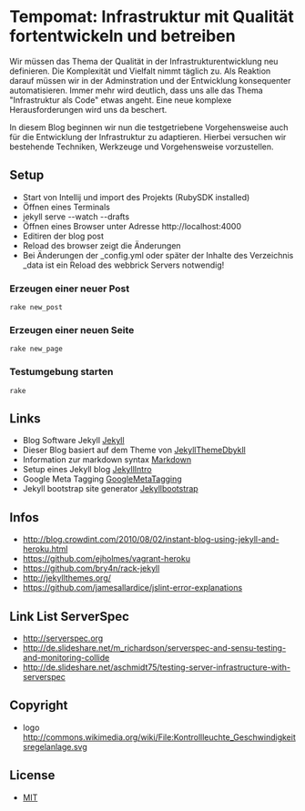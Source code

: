 # Tempomat: Infrastruktur mit Qualität fortentwickeln und betreiben

Wir müssen das Thema der Qualität in der Infrastrukturentwicklung neu definieren.
Die Komplexität und Vielfalt nimmt täglich zu. Als Reaktion darauf müssen wir in der Adminstration und der Entwicklung
konsequenter automatisieren. Immer mehr wird deutlich, dass uns alle das Thema "Infrastruktur als Code" etwas angeht.
Eine neue komplexe Herausforderungen wird uns da beschert. 

In diesem Blog beginnen wir nun die testgetriebene Vorgehensweise auch für die Entwicklung der Infrastruktur zu adaptieren. Hierbei versuchen wir bestehende Techniken, Werkzeuge und Vorgehensweise vorzustellen.

## Setup
- Start von Intellij und import des Projekts (RubySDK installed)
- Öffnen eines Terminals
- jekyll serve --watch --drafts
- Öffnen eines Browser unter Adresse http://localhost:4000
- Editiren der blog post
- Reload des browser zeigt die Änderungen
- Bei Änderungen der _config.yml oder später der Inhalte des Verzeichnis _data ist ein Reload des webbrick Servers notwendig!

### Erzeugen einer neuer Post
    rake new_post
### Erzeugen einer neuen Seite
    rake new_page
### Testumgebung starten
    rake
           
## Links
- Blog Software Jekyll [Jekyll](http://jekyllrb.com/)
- Dieser Blog basiert auf dem Theme von [JekyllThemeDbykll](http://dbtek.github.io/dbyll/)
- Information zur markdown syntax [Markdown](http://daringfireball.net/projects/markdown/syntax#precode)
- Setup eines Jekyll blog [JekyllIntro](http://jekyllbootstrap.com/lessons/jekyll-introduction.html)
- Google Meta Tagging [GoogleMetaTagging](https://support.google.com/webmasters/answer/79812?hl=de)
- Jekyll bootstrap site generator [Jekyllbootstrap](http://jekyllbootstrap.com/)

## Infos
* http://blog.crowdint.com/2010/08/02/instant-blog-using-jekyll-and-heroku.html
* https://github.com/ejholmes/vagrant-heroku
* https://github.com/bry4n/rack-jekyll
* http://jekyllthemes.org/
* https://github.com/jamesallardice/jslint-error-explanations

## Link List ServerSpec

* http://serverspec.org
* http://de.slideshare.net/m_richardson/serverspec-and-sensu-testing-and-monitoring-collide
* http://de.slideshare.net/aschmidt75/testing-server-infrastructure-with-serverspec

## Copyright
* logo http://commons.wikimedia.org/wiki/File:Kontrollleuchte_Geschwindigkeitsregelanlage.svg

## License

- [MIT](http://opensource.org/licenses/MIT)

